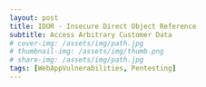 ```yaml
---
layout: post
title: IDOR - Insecure Direct Object Reference
subtitle: Access Arbitrary Customer Data
# cover-img: /assets/img/path.jpg
# thumbnail-img: /assets/img/thumb.png
# share-img: /assets/img/path.jpg
tags: [WebAppVulnerabilities, Pentesting]
---
```



